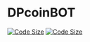 # DPcoinBOT
[![Code Size](https://img.shields.io/github/languages/code-size/D1ffic00lt/DPcoinBOT)](https://github.com/D1ffic00lt/DPcoinBOT)
[![Code Size](https://img.shields.io/tokei/lines/github/D1ffic00lt/DPcoinBOT)](https://github.com/D1ffic00lt/DPcoinBOT)

